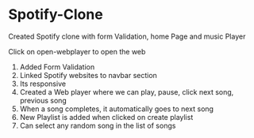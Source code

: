 # Spotify-Clone

Created Spotify clone with form Validation, home Page and music Player

Click on open-webplayer to open the web

1. Added Form Validation
2. Linked Spotify websites to navbar section
3. Its responsive
4. Created a Web player where we can play, pause, click next song, previous song
5. When a song completes, it automatically goes to next song
6. New Playlist is added when clicked on create playlist
7. Can select any random song in the list of songs
